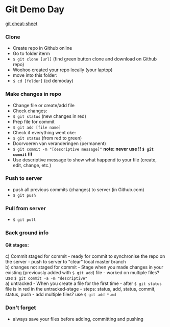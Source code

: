 # Git Demo Day
[git cheat-sheet](https://services.github.com/on-demand/downloads/github-git-cheat-sheet.pdf)
### Clone
- Create repo in Github online
- Go to folder iterm
- `$ git clone [url]` (find green button clone and download on Github repo)
- Woohoo created your repo locally (your laptop)
- move into this folder:
- `$ cd [folder]` (cd demoday)

### Make changes in repo
- Change file or create/add file 
- Check changes:
- `$ git status` (new changes in red) 
- Prep file for commit
- `$ git add [file name]` 
- Check if everything went oke:
- `$ git status` (from red to green) 
- Doorvoeren van veranderingen (permanent)
- `$ git commit -m "[descriptive message]"` **note: never use !! `$ git commit` !!!**
- Use descriptive message to show what happend to your file (create, edit, change, etc.)

### Push to server
- push all previous commits (changes) to server (in Github.com)
- `$ git push` 

### Pull from server
- `$ git pull`


### Back ground info

#### Git stages: 

c)  Commit staged for commit
    - ready for commit to synchronise the repo on the server
    - push to server to "clear" local master branch  
b)  changes not staged for commit
    - Stage when you made changes in your existing (previously added with `$ git add`) file
    - worked on multiple files? use `$ git commit -a -m "descriptive" `  
a)  untracked 
    - When you create a file for the first time
    - after `$ git status` file is in red in the untracked-stage
    - steps: status, add, status, commit, status, push
    - add multiple files? use `$ git add *.md`  

### Don't forget

- always save your files before adding, committing and pushing 